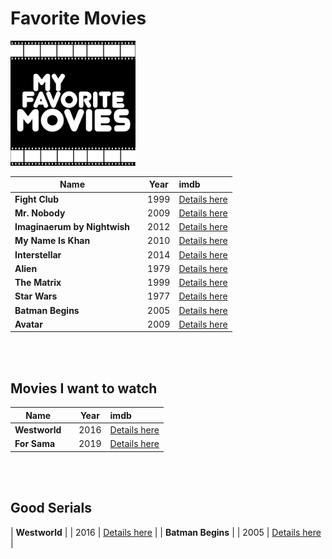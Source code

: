 # Favorite Movies

<img src="pic.jpg" width="200px">

| Name            |           | Year      | imdb |
| ---             | ---       | :---:     | :--- |
| **Fight Club** |           | 1999      | [Details here](https://www.imdb.com/title/tt0137523/) |
| **Mr. Nobody** |           | 2009      | [Details here](https://www.imdb.com/title/tt0485947/) |
| **Imaginaerum by Nightwish** |           | 2012      | [Details here](https://www.imdb.com/title/tt1959409/?ref_=fn_al_tt_1) |
| **My Name Is Khan** |           | 2010      | [Details here](https://www.imdb.com/title/tt1188996/?ref_=fn_al_tt_1) |
| **Interstellar** |           | 2014      | [Details here](https://www.imdb.com/title/tt0816692/?ref_=nv_sr_srsg_0) |
| **Alien** |           | 1979      | [Details here](https://www.imdb.com/title/tt0078748/?ref_=fn_al_tt_1) |
| **The Matrix** |           | 1999      | [Details here](https://www.imdb.com/title/tt0133093/?ref_=fn_al_tt_1) |
| **Star Wars** |           | 1977      | [Details here](https://www.imdb.com/title/tt0076759/?ref_=fn_al_tt_1) |
| **Batman Begins** |           | 2005      | [Details here](https://www.imdb.com/title/tt0372784/?ref_=fn_al_tt_1) |
| **Avatar** |           | 2009      | [Details here](https://www.imdb.com/title/tt0499549/?ref_=fn_al_tt_2) |

<br><br>
## Movies I want to watch
| Name            |           | Year      | imdb |
| ---             | ---       | :---:     | :--- |
| **Westworld** |           | 2016      | [Details here](https://www.imdb.com/title/tt0475784/?ref_=fn_al_tt_1) |
| **For Sama** |           | 2019      | [Details here](https://www.imdb.com/title/tt9617456/?ref_=fn_al_tt_1) |

<br><br>
## Good Serials
| **Westworld** |           | 2016      | [Details here](https://www.imdb.com/title/tt0475784/?ref_=fn_al_tt_1) |
| **Batman Begins** |           | 2005      | [Details here](https://www.imdb.com/title/tt0372784/?ref_=fn_al_tt_1) |